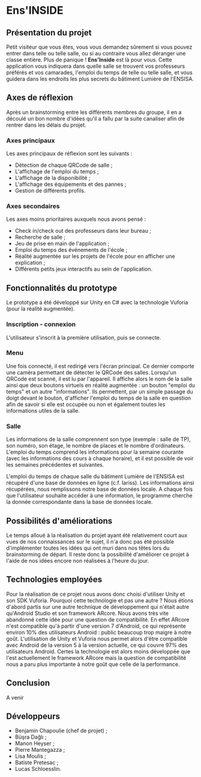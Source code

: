 # Ens'INSIDE

## Présentation du projet

Petit visiteur que vous êtes, vous vous demandez sûrement si vous pouvez entrer dans telle ou telle salle, ou si au contraire vous allez déranger une classe entière. Plus de panique ! **Ens'Inside** est là pour vous. Cette application vous indiquera dans quelle salle se trouvent vos professeurs préférés et vos camarades, l'emploi du temps de telle ou telle salle, et vous guidera dans les endroits les plus secrets du bâtiment Lumière de l'ENSISA.

## Axes de réflexion

Après un brainstorming entre les différents membres du groupe, il en a découlé un bon nombre d'idées qu'il a fallu par la suite canaliser afin de rentrer dans les délais du projet.

### Axes principaux
Les axes principaux de réflexion sont les suivants :
  - Détection de chaque QRCode de salle ;
  - L'affichage de l'emploi du temps ;
  - L'affichage de la disponibilité ;
  - L'affichage des équipements et des pannes ;
  - Gestion de différents profils.

### Axes secondaires
Les axes moins prioritaires auxquels nous avons pensé :
  - Check in/check out des professeurs dans leur bureau ;
  - Recherche de salle ;
  - Jeu de prise en main de l'application ;
  - Emploi du temps des événements de l'école ;
  - Réalité augmentée sur les projets de l'école pour en afficher une explication ;
  - Différents petits jeux interactifs au sein de l'application.

## Fonctionnalités du prototype

Le prototype a été développé sur Unity en C# avec la technologie Vuforia (pour la réalité augmentée).

### Inscription - connexion
L'utilisateur s'inscrit à la première utilisation, puis se connecte.

### Menu
Une fois connecté, il est redirigé vers l'écran principal. Ce dernier comporte une caméra permettant de détecter le QRCode des salles. Lorsqu'un QRCode est scanné, il est lu par l'appareil. Il affiche alors le nom de la salle ainsi que deux boutons virtuels en réalité augmentée : un bouton "emploi du temps" et un autre "informations". Ils permettent, par un simple passage du doigt devant le bouton, d'afficher l'emploi du temps de la salle en question afin de savoir si elle est occupée ou non et également toutes les informations utiles de la salle.

### Salle
Les informations de la salle comprennent son type (exemple : salle de TP), son numéro, son étage, le nombre de places et le nombre d'ordinateurs. L'emploi du temps comprend les informations pour la semaine courante (avec les informations des cours à chaque horaire), et il est possible de voir les semaines précédentes et suivantes.



L'emploi du temps de chaque salle du bâtiment Lumière de l'ENSISA est récupéré d'une base de données en ligne (c.f. Iariss). Les informations ainsi récupérées, nous remplissons notre base de données locale. A chaque fois que l'utilisateur souhaite accéder à une information, le programme cherche la donnée correspondante dans la base de données locale.

## Possibilités d'améliorations

Le temps alloué à la réalisation du projet ayant été relativement court aux vues de nos connaissances sur le sujet, il n'a donc pas été possible d'implémenter toutes les idées qui ont muri dans nos têtes lors du brainstorming de départ. Il reste donc la possibilité d'améliorer ce projet à l'aide de nos idées encore non réalisées à l'heure du jour.

## Technologies employées

Pour la réalisation de ce projet nous avons donc choisi d'utiliser Unity et son SDK Vuforia. Pourquoi cette technologie et pas une autre ? Nous étions d'abord partis sur une autre technique de développement qui n'était autre qu'Android Studio et son framework ARcore. Nous avons très vite abandonné cette idée pour une question de compatibilité. En effet ARcore n'est compatible qu'à partir d'une version 7 d'Android, ce qui représente environ 10% des utilisateurs Android : public beaucoup trop maigre à notre goût. L'utilisation de Unity et Vuforia nous permet alors d'être compatible avec Android de la version 5 à la version actuelle, ce qui couvre 97% des utilisateurs Android. Certes la technologie est alors moins développée que l'est actuellement le framework ARcore mais la question de compatibilité nous a paru plus importante à notre goût que celle de la performance.

## Conclusion

A venir

## Développeurs

* Benjamin Chapoulie (chef de projet) ;
* Büşra Dağlı ;
* Manon Heyser ;
* Pierre Mantegazza ;
* Lisa Moulis ;
* Batiste Pretesac ;
* Lucas Schloesslin.
